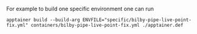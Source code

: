 For example to build one specific environment one can run

```console
apptainer build --build-arg ENVFILE="specific/bilby-pipe-live-point-fix.yml" containers/bilby-pipe-live-point-fix.yml ./apptainer.def
```
